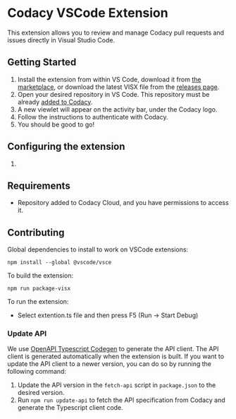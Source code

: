 # Codacy VSCode Extension

This extension allows you to review and manage Codacy pull requests and issues directly in Visual Studio Code.

## Getting Started

1.  Install the extension from within VS Code, download it from [the marketplace](https://aka.ms/vscodepr-download), or download the latest VISX file from the [releases page](https://github.com/codacy/codacy-vscode-extension/tree/main/releases).
2.  Open your desired repository in VS Code. This repository must be already [added to Codacy](https://docs.codacy.com/organizations/managing-repositories/#adding-a-repository).
3.  A new viewlet will appear on the activity bar, under the Codacy logo.
4.  Follow the instructions to authenticate with Codacy.
5.  You should be good to go!

## Configuring the extension

1.

## Requirements

*   Repository added to Codacy Cloud, and you have permissions to access it.

## Contributing

Global dependencies to install to work on VSCode extensions:

    npm install --global @vscode/vsce

To build the extension:

    npm run package-visx

To run the extension:

*   Select extention.ts file and then press F5 (Run -> Start Debug)

### Update API

We use [OpenAPI Typescript Codegen](https://github.com/ferdikoomen/openapi-typescript-codegen) to generate the API client. The API client is generated automatically when the extension is built. If you want to update the API client to a newer version, you can do so by running the following command:

1.  Update the API version in the `fetch-api` script in `package.json` to the desired version.
2.  Run `npm run update-api` to fetch the API specification from Codacy and generate the Typescript client code.
